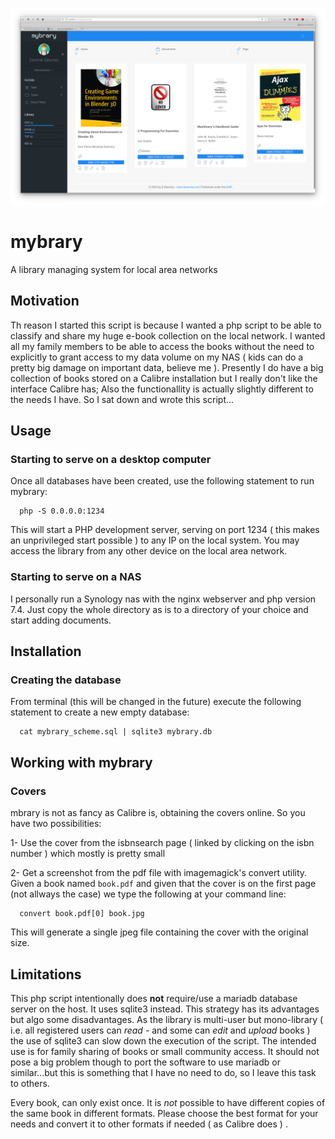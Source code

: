 ![Interface](img/screenshot.png)

# mybrary

A library managing system for local area networks

## Motivation

Th reason I started this script is because I wanted a php script to be able to classify and share my huge e-book collection on the local network. I wanted all my family members to be able to access the books without the need to explicitly to grant access to my data volume on my NAS ( kids can do a pretty big damage on important data, believe me ). Presently I do have a big collection of books stored on a Calibre installation but I really don't like the interface Calibre has; Also the functionallity is actually slightly different to the needs I have. So I sat down and wrote this script...

## Usage

### Starting to serve on a desktop computer

Once all databases have been created, use the following statement to run mybrary:

```
  php -S 0.0.0.0:1234
```

This will start a PHP development server, serving on port 1234 ( this makes an unprivileged start possible ) to any IP on the local system. You may access the library from any other device on the local area network.


### Starting to serve on a NAS

I personally run a Synology nas with the nginx webserver and php version 7.4. Just copy the whole directory as is to a directory of your choice and start adding documents.

## Installation

### Creating the database

From terminal (this will be changed in the future) execute the following statement to create a new empty database:

```
  cat mybrary_scheme.sql | sqlite3 mybrary.db
```

## Working with mybrary

### Covers

mbrary is not as fancy as Calibre is, obtaining the covers online. So you have two possibilities:

1- Use the cover from the isbnsearch page ( linked by clicking on the isbn number ) which mostly is pretty small

2- Get a screenshot from the pdf file with imagemagick's convert utility. Given a book named `book.pdf` and given that the cover is on the first page (not allways the case) we type the following at your command line:

```
  convert book.pdf[0] book.jpg
```

This will generate a single jpeg file containing the cover with the original size.

## Limitations

This php script intentionally does **not** require/use a mariadb database server on the host. It uses sqlite3 instead. This strategy has its advantages but algo some disadvantages. As the library is multi-user but mono-library ( i.e. all registered users can *read* - and some can *edit* and *upload* books ) the use of sqlite3 can slow down the execution of the script. The intended use is for family sharing of books or small community access. It should not pose a big problem though to port the software to use mariadb or similar...but this is something that I have no need to do, so I leave this task to others.

Every book, can only exist once. It is *not* possible to have different copies of the same book in different formats. Please choose the best format for your needs and convert it to other formats if needed ( as Calibre does ) .

